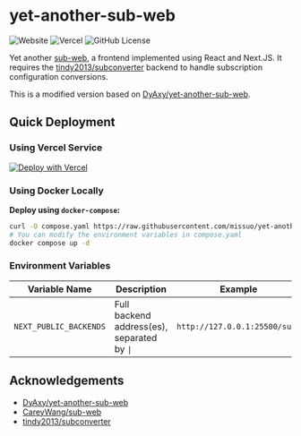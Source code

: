 # yet-another-sub-web

![Website](https://img.shields.io/website?url=https%3A%2F%2Fs.mli.li&style=flat-square&label=Demo) ![Vercel](https://vercelbadge.vercel.app/api/missuo/yet-another-sub-web?style=flat-square&label=Vercel) ![GitHub License](https://img.shields.io/github/license/missuo/yet-another-sub-web?style=flat-square&label=License)

Yet another [sub-web](https://github.com/CareyWang/sub-web), a frontend implemented using React and Next.JS. It requires the [tindy2013/subconverter](https://github.com/tindy2013/subconverter) backend to handle subscription configuration conversions.

This is a modified version based on [DyAxy/yet-another-sub-web](https://github.com/DyAxy/yet-another-sub-web).

## Quick Deployment

### Using Vercel Service

[![Deploy with Vercel](https://vercel.com/button)](https://vercel.com/new/clone?repository-url=https%3A%2F%2Fgithub.com%2Fmissuo%2Fyet-another-sub-web&env=NEXT_PUBLIC_BACKENDS&envDescription=Set%20the%20required%20backend%20URL.%20Click%20Learn%20More%20for%20details.&envLink=https%3A%2F%2Fgithub.com%2Fmissuo%2Fyet-another-sub-web%2Fblob%2Fmaster%2F.env&project-name=yet-another-sub-web&repository-name=yet-another-sub-web)

### Using Docker Locally

**Deploy using `docker-compose`:**

```bash
curl -O compose.yaml https://raw.githubusercontent.com/missuo/yet-another-sub-web/master/compose.yaml
# You can modify the environment variables in compose.yaml
docker compose up -d
```

### Environment Variables

| Variable Name          | Description                                  | Example                     |
| ---------------------- | -------------------------------------------- | --------------------------- |
| `NEXT_PUBLIC_BACKENDS` | Full backend address(es), separated by `\|` | `http://127.0.0.1:25500/sub?` |

## Acknowledgements

- [DyAxy/yet-another-sub-web](https://github.com/DyAxy/yet-another-sub-web)
- [CareyWang/sub-web](https://github.com/CareyWang/sub-web)
- [tindy2013/subconverter](https://github.com/tindy2013/subconverter)
